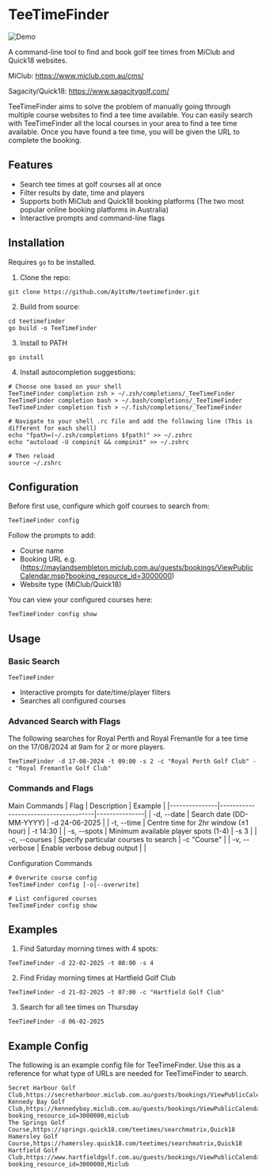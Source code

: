 # TeeTimeFinder

![Demo](demo.png)

A command-line tool to find and book golf tee times from MiClub and Quick18 websites.

MiClub: https://www.miclub.com.au/cms/

Sagacity/Quick18: https://www.sagacitygolf.com/

TeeTimeFinder aims to solve the problem of manually going through multiple course websites to find a tee time available. You can easily search with TeeTimeFinder all the local courses in your area to find a tee time available. Once you have found a tee time, you will be given the URL to complete the booking.

## Features
- Search tee times at golf courses all at once
- Filter results by date, time and players
- Supports both MiClub and Quick18 booking platforms (The two most popular online booking platforms in Australia)
- Interactive prompts and command-line flags 

## Installation
Requires `go` to be installed.

1. Clone the repo:

``` shell
git clone https://github.com/Ay1tsMe/teetimefinder.git
```

2. Build from source:

``` shell
cd teetimefinder
go build -o TeeTimeFinder
```

3. Install to PATH

``` shell
go install
```

4. Install autocompletion suggestions:

``` shell
# Choose one based on your shell
TeeTimeFinder completion zsh > ~/.zsh/completions/_TeeTimeFinder
TeeTimeFinder completion bash > ~/.bash/completions/_TeeTimeFinder
TeeTimeFinder completion fish > ~/.fish/completions/_TeeTimeFinder

# Navigate to your shell .rc file and add the following line (This is different for each shell)
echo "fpath=(~/.zsh/completions $fpath)" >> ~/.zshrc
echo "autoload -U compinit && compinit" >> ~/.zshrc

# Then reload
source ~/.zshrc
```

## Configuration
Before first use, configure which golf courses to search from:

``` shell
TeeTimeFinder config
```
Follow the prompts to add:
- Course name
- Booking URL e.g. (https://maylandsembleton.miclub.com.au/guests/bookings/ViewPublicCalendar.msp?booking_resource_id=3000000) 
- Website type (MiClub/Quick18)

You can view your configured courses here:

``` shell
TeeTimeFinder config show
```

## Usage

### Basic Search

``` shell
TeeTimeFinder
```
- Interactive prompts for date/time/player filters
- Searches all configured courses

### Advanced Search with Flags

The following searches for Royal Perth and Royal Fremantle for a tee time on the 17/08/2024 at 9am for 2 or more players.

``` shell
TeeTimeFinder -d 17-08-2024 -t 09:00 -s 2 -c "Royal Perth Golf Club" -c "Royal Fremantle Golf Club"
```

### Commands and Flags
Main Commands
| Flag          | Description                          | Example       |
|---------------|--------------------------------------|---------------|
| -d, --date    | Search date (DD-MM-YYYY)             | -d 24-06-2025 |
| -t, --time    | Centre time for 2hr window (±1 hour) | -t 14:30      |
| -s, --spots   | Minimum available player spots (1-4) | -s 3          |
| -c, --courses | Specify particular courses to search | -c "Course"   |
| -v, --verbose | Enable verbose debug output          |               |

Configuration Commands

``` shell
# Overwrite course config
TeeTimeFinder config [-o|--overwrite]

# List configured courses
TeeTimeFinder config show
```

## Examples
1. Find Saturday morning times with 4 spots:

``` shell
TeeTimeFinder -d 22-02-2025 -t 08:00 -s 4
```

2. Find Friday morning times at Hartfield Golf Club

``` shell
TeeTimeFinder -d 21-02-2025 -t 07:00 -c "Hartfield Golf Club"
```

3. Search for all tee times on Thursday

``` shell
TeeTimeFinder -d 06-02-2025
```

## Example Config
The following is an example config file for TeeTimeFinder. Use this as a reference for what type of URLs are needed for TeeTimeFinder to search.

``` shell
Secret Harbour Golf Club,https://secretharbour.miclub.com.au/guests/bookings/ViewPublicCalendar.msp,miclub
Kennedy Bay Golf Club,https://kennedybay.miclub.com.au/guests/bookings/ViewPublicCalendar.msp?booking_resource_id=3000000,miclub
The Springs Golf Course,https://springs.quick18.com/teetimes/searchmatrix,Quick18
Hamersley Golf Course,https://hamersley.quick18.com/teetimes/searchmatrix,Quick18
Hartfield Golf Club,https://www.hartfieldgolf.com.au/guests/bookings/ViewPublicCalendar.msp?booking_resource_id=3000000,Miclub
```
